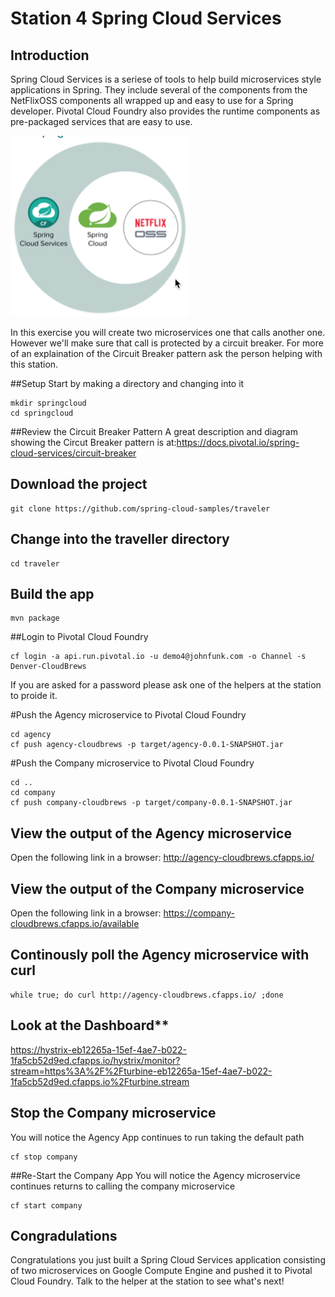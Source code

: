 # Station 4 Spring Cloud Services

## Introduction
Spring Cloud Services is a seriese of tools to help build microservices style applications in Spring.  They include several of the components from the NetFlixOSS components all wrapped up and easy to use for a Spring developer.  Pivotal Cloud Foundry also provides the runtime components as pre-packaged services that are easy to use. 

![Spring Cloud Services Diagram](https://github.com/JohnFunk-Pivotal/CloudBrews-SpringCloudServices/blob/master/SpringCloudServices.png "Spring Cloud Services Diagram")

In this exercise you will create two microservices one that calls another one.  However we'll make sure that call is protected by a circuit breaker.   For more of an explaination of the Circuit Breaker pattern ask the person helping with this station.


##Setup
Start by making a directory and changing into it

```
mkdir springcloud
cd springcloud
```

##Review the Circuit Breaker Pattern
A great description and diagram showing the Circut Breaker pattern is at:https://docs.pivotal.io/spring-cloud-services/circuit-breaker


## Download the project
```
git clone https://github.com/spring-cloud-samples/traveler
```

## Change into the traveller directory
```
cd traveler
```

## Build the app
```
mvn package
```

##Login to Pivotal Cloud Foundry
```
cf login -a api.run.pivotal.io -u demo4@johnfunk.com -o Channel -s Denver-CloudBrews
```
If you are asked for a password please ask one of the helpers at the station to proide it.

#Push the Agency microservice to Pivotal Cloud Foundry
```
cd agency
cf push agency-cloudbrews -p target/agency-0.0.1-SNAPSHOT.jar
```

#Push the Company microservice to Pivotal Cloud Foundry
```
cd ..
cd company
cf push company-cloudbrews -p target/company-0.0.1-SNAPSHOT.jar
```

## View the output of the Agency microservice
Open the following link in a browser: http://agency-cloudbrews.cfapps.io/

## View the output of the Company microservice
Open the following link in a browser: https://company-cloudbrews.cfapps.io/available

## Continously poll the Agency microservice with curl
```
while true; do curl http://agency-cloudbrews.cfapps.io/ ;done
```

## Look at the Dashboard**
https://hystrix-eb12265a-15ef-4ae7-b022-1fa5cb52d9ed.cfapps.io/hystrix/monitor?stream=https%3A%2F%2Fturbine-eb12265a-15ef-4ae7-b022-1fa5cb52d9ed.cfapps.io%2Fturbine.stream

## Stop the Company microservice
You will notice the Agency App continues to run taking the default path
```
cf stop company
```

##Re-Start the Company App
You will notice the Agency microservice continues returns to calling the company microservice 
```
cf start company
```

## Congradulations
Congratulations you just built a Spring Cloud Services application consisting of two microservices on Google Compute Engine and pushed it to Pivotal Cloud Foundry. Talk to the helper at the station to see what's next!
